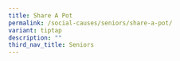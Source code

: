 ```yaml
---
title: Share A Pot
permalink: /social-causes/seniors/share-a-pot/
variant: tiptap
description: ""
third_nav_title: Seniors
---
```

